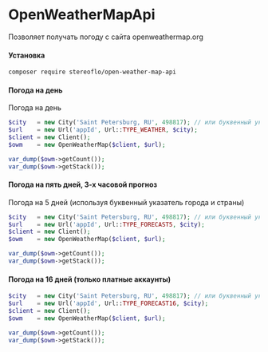  # OpenWeatherMapApi

 Позволяет получать погоду с сайта openweathermap.org
 
 #### Установка
 
 ```bash
 composer require stereoflo/open-weather-map-api
 ``` 
 ####  Погода на день
 
 Погода на день
 
  ```php
$city   = new City('Saint Petersburg, RU', 498817); // или буквенный указатель/или айди
$url    = new Url('appId', Url::TYPE_WEATHER, $city);
$client = new Client();
$owm    = new OpenWeatherMap($client, $url);

var_dump($owm->getCount());
var_dump($owm->getStack());

``` 

  #### Погода на пять дней, 3-х часовой прогноз
  
  Погода на 5 дней (используя буквенный указатель города и страны)
  
  ```php
$city   = new City('Saint Petersburg, RU', 498817); // или буквенный указатель/или айди
$url    = new Url('appId', Url::TYPE_FORECAST5, $city);
$client = new Client();
$owm    = new OpenWeatherMap($client, $url);

var_dump($owm->getCount());
var_dump($owm->getStack());
```

 #### Погода на 16 дней (только платные аккаунты)
 
  ```php
$city   = new City('Saint Petersburg, RU', 498817); // или буквенный указатель/или айди
$url    = new Url('appId', Url::TYPE_FORECAST16, $city);
$client = new Client();
$owm    = new OpenWeatherMap($client, $url);

var_dump($owm->getCount());
var_dump($owm->getStack());
```
